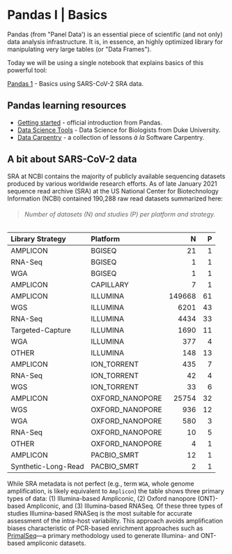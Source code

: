 # Pandas I | Basics

Pandas (from "Panel Data') is an essential piece of scientific (and not only) data analysis infrastructure. It is, in essence, an highly optimized library for manipulating very large tables (or "Data Frames"). 

Today we will be using a single notebook that explains basics of this powerful tool:

[Pandas 1](https://colab.research.google.com/github/nekrut/BMMB554/blob/master/2021/ipynb/Pandas1.ipynb) - Basics using SARS-CoV-2 SRA data. 

## Pandas learning resources

- [Getting started](https://pandas.pydata.org/docs/getting_started/index.html#getting-started) - official introduction from Pandas.
- [Data Science Tools](http://people.duke.edu/~ccc14/bios-821-2017/index.html) - Data Science for Biologists from Duke University.
- [Data Carpentry](https://datacarpentry.org/) - a collection of lessons *à la* Software Carpentry.

## A bit about SARS-CoV-2 data

SRA at NCBI contains the majority of publicly available sequencing datasets produced by various worldwide research efforts. As of late January 2021 sequence read archive (SRA) at the US National Center for Biotechnology Information (NCBI) contained 190,288 raw read datasets summarized here:

> ###### Number of datasets (_N_) and studies (_P_) per platform and strategy. 


| Library Strategy    | Platform        |      N |   P |
|:--------------------|:----------------|-------:|----:|
| AMPLICON            | BGISEQ          |     21 |   1 |
| RNA-Seq             | BGISEQ          |      1 |   1 |
| WGA                 | BGISEQ          |      1 |   1 |
| AMPLICON            | CAPILLARY       |      7 |   1 |
| AMPLICON            | ILLUMINA        | 149668 |  61 |
| WGS                 | ILLUMINA        |   6201 |  43 |
| RNA-Seq             | ILLUMINA        |   4434 |  33 |
| Targeted-Capture    | ILLUMINA        |   1690 |  11 |
| WGA                 | ILLUMINA        |    377 |   4 |
| OTHER               | ILLUMINA        |    148 |  13 |
| AMPLICON            | ION_TORRENT     |    435 |   7 |
| RNA-Seq             | ION_TORRENT     |     42 |   4 |
| WGS                 | ION_TORRENT     |     33 |   6 |
| AMPLICON            | OXFORD_NANOPORE |  25754 |  32 |
| WGS                 | OXFORD_NANOPORE |    936 |  12 |
| WGA                 | OXFORD_NANOPORE |    580 |   3 |
| RNA-Seq             | OXFORD_NANOPORE |     10 |   5 |
| OTHER               | OXFORD_NANOPORE |      4 |   1 |
| AMPLICON            | PACBIO_SMRT     |     12 |   1 |
| Synthetic-Long-Read | PACBIO_SMRT     |      2 |   1 |



While SRA metadata is not perfect (e.g., term `WGA`, whole genome amplification, is likely equivalent to `Amplicon`) the table shows three primary types of data: (1) Illumina-based Ampliconic, (2) Oxford nanopore (ONT)-based Ampliconic, and (3) Illumina-based RNASeq. Of these three types of studies Illumina-based RNASeq is the most suitable for accurate assessment of the intra-host variability.  This approach avoids amplification biases characteristic of PCR-based enrichment approaches such as [PrimalSeq](http://dx.doi.org/10.1371/journal.pone.0239403)—a primary methodology used to generate Illumina- and ONT-based ampliconic datasets.  

